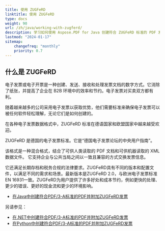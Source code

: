 ```yaml
---
title: 使用 ZUGFeRD
linktitle: 使用 ZUGFeRD
type: docs
weight: 90
url: /zh/java/working-with-zugferd/
description: 学习如何使用 Aspose.PDF for Java 创建符合 ZUGFeRD 标准的 PDF 发票
lastmod: "2024-01-17"
sitemap:
    changefreq: "monthly"
    priority: 0.7
---
```


## 什么是 ZUGFeRD

电子发票或电子开票是一种创建、发送、接收和处理发票文档的数字方式。它消除了纸张，并提高了企业在 B2B 环境中的效率和节约。电子发票对买卖双方都有利。

随着越来越多的公司采用电子发票以获取优势，他们需要标准来确保电子发票可以被任何软件轻松理解，无论它们是如何创建的。

在各种电子发票数据格式中，ZUGFeRD 标准在德语国家和欧盟国家中越来越受欢迎。

ZUGFeRD 是德国的电子发票标准。它是“德国电子发票论坛的中央用户指南”。

该格式是一种混合格式，结合了可供人类读取的 PDF 文档和可供机器读取的 XML 数据文件。
 它支持企业与公共当局之间以一致且兼容的方式交换发票信息。

它还满足长期存档和税务合规的法律要求。ZUGFeRD具有不同的版本和配置文件，以满足不同的需求和场景。最新版本是ZUGFeRD 2.0，与欧洲电子发票标准EN 16931一致。ZUGFeRD为用户提供了许多好处和成本节约，例如更快的处理、更少的错误、更好的现金流和更少的环境影响。

* [在Java中创建符合PDF/3-A标准的PDF并附加ZUGFeRD发票](/pdf/zh/java/attach-zugferd/)

另请参见：

* [在.NET中创建符合PDF/3-A标准的PDF并附加ZUGFeRD发票](/pdf/zh/net/attach-zugferd/)
* [在Python中创建符合PDF/3-A标准的PDF并附加ZUGFeRD发票](/pdf/zh/python-net/attach-zugferd/)